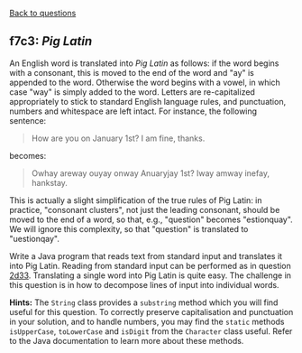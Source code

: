 [Back to questions](../README.md)

## f7c3: *Pig Latin*

An English word is translated into *Pig Latin* as follows: if the word begins with a consonant, this is moved to the end of the word and "ay" is appended to the word.  Otherwise
the word begins with a vowel, in which case "way" is simply added to the word.  Letters are re-capitalized appropriately to stick to standard English language rules, and punctuation, numbers and whitespace are left intact.  For instance, the following sentence:

> How are you on January 1st?  I am fine, thanks.

becomes:

> Owhay areway ouyay onway Anuaryjay 1st?  Iway amway inefay, hankstay.

This is actually a slight simplification of the true rules of Pig Latin: in practice, "consonant clusters", not just the leading consonant, should be moved to the end of a word, so that, e.g., "question" becomes "estionquay".  We will ignore this complexity, so that "question" is translated to "uestionqay".

Write a Java program that reads text from standard input and translates it into Pig Latin.  Reading from standard input can be performed as in question [2d33](questions/2d33.md).
Translating a single word into Pig Latin is quite easy.  The challenge in this question is in how to decompose lines of input into individual words.

**Hints:** The `String` class provides a `substring` method which you will find useful for this
question.  To correctly preserve capitalisation and punctuation in your solution, and to handle numbers, you may find the `static` methods
`isUpperCase`, `toLowerCase` and `isDigit` from the `Character` class useful.  Refer to the Java documentation
to learn more about these methods.
